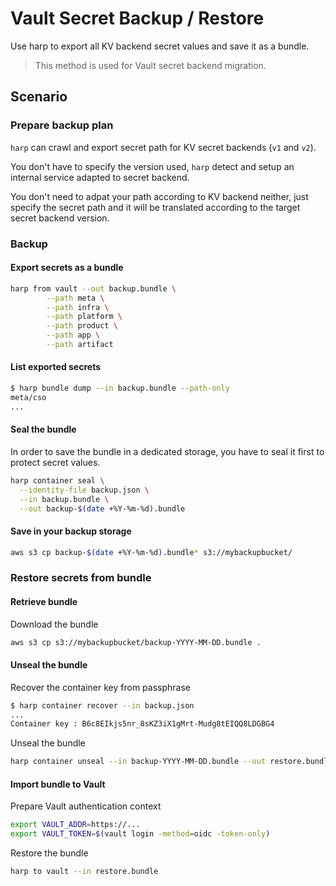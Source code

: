 # Vault Secret Backup / Restore

Use harp to export all KV backend secret values and save it as a bundle.

> This method is used for Vault secret backend migration.

## Scenario

### Prepare backup plan

`harp` can crawl and export secret path for KV secret backends (`v1` and
`v2`).

You don't have to specify the version used, `harp` detect and setup an
internal service adapted to secret backend.

You don't need to adpat your path according to KV backend neither, just specify
the secret path and it will be translated according to the target secret backend
 version.

### Backup

#### Export secrets as a bundle

```sh
harp from vault --out backup.bundle \
        --path meta \
        --path infra \
        --path platform \
        --path product \
        --path app \
        --path artifact
```

#### List exported secrets

```sh
$ harp bundle dump --in backup.bundle --path-only
meta/cso
...
```

#### Seal the bundle

In order to save the bundle in a dedicated storage, you have to seal it first to
protect secret values.

```sh
harp container seal \
  --identity-file backup.json \
  --in backup.bundle \
  --out backup-$(date +%Y-%m-%d).bundle
```

#### Save in your backup storage

```sh
aws s3 cp backup-$(date +%Y-%m-%d).bundle* s3://mybackupbucket/
```

### Restore secrets from bundle

#### Retrieve bundle

Download the bundle

```sh
aws s3 cp s3://mybackupbucket/backup-YYYY-MM-DD.bundle .
```

#### Unseal the bundle

Recover the container key from passphrase

```sh
$ harp container recover --in backup.json
...
Container key : B6c8EIkjs5nr_8sKZ3iX1gMrt-Mudg8tEIQQ8LDGBG4
```

Unseal the bundle

```sh
harp container unseal --in backup-YYYY-MM-DD.bundle --out restore.bundle
```

#### Import bundle to Vault

Prepare Vault authentication context

```sh
export VAULT_ADDR=https://...
export VAULT_TOKEN=$(vault login -method=oidc -token-only)
```

Restore the bundle

```sh
harp to vault --in restore.bundle
```
